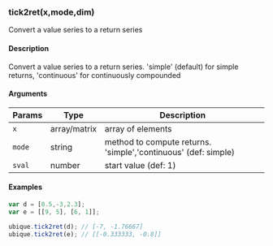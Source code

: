 ### tick2ret(x,mode,dim)

Convert a value series to a return series


#### Description

Convert a value series to a return series. 'simple' (default) for simple returns, 'continuous' for continuously compounded  



#### Arguments

|Params|Type|Description
|---------|----|-----------
|`x` | array/matrix |  array of elements
|`mode` | string |  method to compute returns. 'simple','continuous' (def: simple)
|`sval` | number |  start value (def: 1)


#### Examples

```js
var d = [0.5,-3,2.3];
var e = [[9, 5], [6, 1]];

ubique.tick2ret(d); // [-7, -1.76667]
ubique.tick2ret(e); // [[-0.333333, -0.8]]
```

